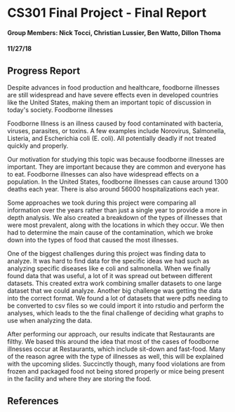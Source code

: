 # CS301 Final Project - Final Report
#### Group Members: Nick Tocci, Christian Lussier, Ben Watto, Dillon Thoma
#### 11/27/18

## Progress Report
<!-- DELETE THIS BEFORE TURNING IN: Final report (6 or more pages) Deadline: Friday, 13th December, 2018 by 7pm: Incorporate any feedback from the progress report and the presentation session. Your final report should be clear, concise and, most importantly, well written, this includes no typos or grammatical errors. Your report should be written in a professional manner and should include explanation of all of the requirements outlined above. -->

<!-- Intro -- what is our project about? what are we looking at within this scope? -->
Despite advances in food production and healthcare, foodborne illnesses are still widespread and have severe effects even in developed countries like the United States, making them an important topic of discussion in today's society. Foodborne illnesses



<!-- Background information -- what are foodborne illnesses? -->
Foodborne Illness is an illness caused by food contaminated with bacteria, viruses, parasites, or toxins. A few examples include Norovirus, Salmonella, Listeria, and Escherichia coli (E. coli). All potentially deadly if not treated quickly and properly.

<!-- Motivation -- why are foodborne illnesses important? -->
Our motivation for studying this topic was because foodborne illnesses are important. They are important because they are common and everyone has to eat. Foodborne illnesses can also have widespread effects on a population. In the United States, foodborne illnesses can cause around 1300 deaths each year. There is also around 56000 hospitalizations each year.

<!-- What questions does our project aim to answer? -->

<!-- Approach -- how did we do our project? -->
Some approaches we took during this project were comparing all information over the years rather than just a single year to provide a more in depth analysis. We also created a breakdown of the types of illnesses that were most prevalent, along with the locations in which they occur. We then had to determine the main cause of the contamination, which we broke down into the types of food that caused the most illnesses.

<!-- Challenges -- what challenges did we face? how did we overcome them? -->
One of the biggest challenges during this project was finding data to analyze. It was hard to find data for the specific ideas we had such as analyzing specific diseases like e coli and salmonella. When we finally found data that was useful, a lot of it was spread out between different datasets. This created extra work combining smaller datasets to one large dataset that we could analyze. Another big challenge was getting the data into the correct format. We found a lot of datasets that were pdfs needing to be converted to csv files so we could import it into rstudio and perform the analyses, which leads to the the final challenge of deciding what graphs to use when analyzing the data.

<!-- Results -- what did we find? -->
After performing our approach, our results indicate that Restaurants are filthy. We based this around the idea that most of the cases of foodborne illnesses occur at Restaurants, which include sit-down and fast-food. Many of the reason agree with the type of illnesses as well, this will be explained with the upcoming slides. Succinctly though, many food violations are from frozen and packaged food not being stored properly or mice being present in the facility and where they are storing the food.

<!-- Analysis -- What do our results mean? -->

<!-- Our Policy Change -- based on our results an analysis, we think that this should happen with policies. -->

<!-- Conclusion -->



<!-- For challenges: Data downloaded had to be converted, original main dataset not that useful to our overall main question, could not find any useful e.coli data wanted in proposal comments.-->
## References
